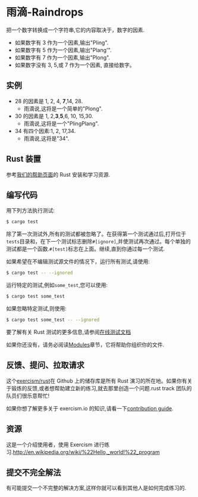 # 雨滴-Raindrops

把一个数字转换成一个字符串,它的内容取决于，数字的因素.

- 如果数字有 3 作为一个因素,输出"Pling".
- 如果数字有 5 作为一个因素,输出"Plang'".
- 如果数字有 7 作为一个因素,输出"Plong".
- 如果数字没有 3, 5,或 7 作为一个因素, 直接给数字。

## 实例

- 28 的因素是 1, 2, 4, **7**,14, 28.
  - 雨滴说,这将是一个简单的"Plong".
- 30 的因素是 1, 2,**3**,**5**,6, 10, 15,30.
  - 雨滴说,这将是一个"PlingPlang".
- 34 有四个因素:1, 2, 17,34.
  - 雨滴说,这将是"34".

## Rust 装置

参考[我们的帮助页面][help-page]的 Rust 安装和学习资源.

## 编写代码

用下列方法执行测试:

```bash
$ cargo test
```

除了第一次测试外,所有的测试都被忽略了。在获得第一个测试通过后,打开位于`tests`目录和，在下一个测试标志删除`#[ignore]`,并使测试再次通过。每个单独的测试都是一个函数.`#[test]`标志在上面。继续,直到你通过每一个测试.

如果希望在不编辑测试源文件的情况下，运行所有测试,请使用:

```bash
$ cargo test -- --ignored
```

运行特定的测试,例如`some_test`,您可以使用:

```bash
$ cargo test some_test
```

如果忽略特定测试,则使用:

```bash
$ cargo test some_test -- --ignored
```

要了解有关 Rust 测试的更多信息,请参阅[在线测试文档][rust-tests]

如果你还没有，请务必阅读[Modules](https://doc.rust-lang.org/book/2018-edition/ch07-00-modules.html)章节，它将帮助你组织你的文件.

## 反馈、提问、拉取请求

这个[exercism/rust](https://github.com/exercism/rust)在 Github 上的储存库是所有 Rust 演习的所在地。如果你有关于锻炼的反馈,或者想帮助建立新的练习,就去那里创造一个问题.rust track 团队的队员们很乐意帮忙!

如果你想了解更多关于 exercism.io 的知识,请看一下[contribution guide](https://github.com/exercism/docs/blob/master/contributing-to-language-tracks/README.md).

[help-page]: https://exercism.io/tracks/rust/learning
[modules]: https://doc.rust-lang.org/book/2018-edition/ch07-00-modules.html
[cargo]: https://doc.rust-lang.org/book/2018-edition/ch14-00-more-about-cargo.html
[rust-tests]: https://doc.rust-lang.org/book/2018-edition/ch11-02-running-tests.html

## 资源

这是一个介绍使用者，使用 Exercism 进行练习.<http://en.wikipedia.org/wiki/%22Hello,_world!%22_program>

## 提交不完全解法

有可能提交一个不完整的解决方案,这样你就可以看到其他人是如何完成练习的.
